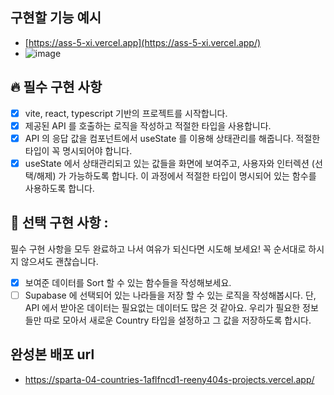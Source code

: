 ## 구현할 기능 예시
- [https://ass-5-xi.vercel.app](https://ass-5-xi.vercel.app/)
- ![image](https://github.com/reeny404/sparta-04-countries/assets/61840162/c9d88313-b421-4640-982b-94687e80e921)

## 🔥 필수 구현 사항 
- [x]  vite, react, typescript 기반의 프로젝트를 시작합니다.
- [x]  제공된 API 를 호출하는 로직을 작성하고 적절한 타입을 사용합니다.
- [x]  API 의 응답 값을 컴포넌트에서 useState 를 이용해 상태관리를 해줍니다. 적절한 타입이 꼭 명시되어야 합니다.
- [x]  useState 에서 상태관리되고 있는 값들을 화면에 보여주고, 사용자와 인터렉션 (선택/해제) 가 가능하도록 합니다. 이 과정에서 적절한 타입이 명시되어 있는 함수를 사용하도록 합니다.

## 💪 선택 구현 사항 : 
필수 구현 사항을 모두 완료하고 나서 여유가 되신다면 시도해 보세요! 꼭 순서대로 하시지 않으셔도 괜찮습니다.

- [x]  보여준 데이터를 Sort 할 수 있는 함수들을 작성해보세요.
- [ ]  Supabase 에 선택되어 있는 나라들을 저장 할 수 있는 로직을 작성해봅시다. 단, API 에서 받아온 데이터는 필요없는 데이터도 많은 것 같아요. 우리가 필요한 정보들만 따로 모아서 새로운 Country 타입을 설정하고 그 값을 저장하도록 합시다.

## 완성본 배포 url 
- https://sparta-04-countries-1aflfncd1-reeny404s-projects.vercel.app/
